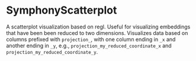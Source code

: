 # SymphonyScatterplot

A scatterplot visualization based on regl.
Useful for visualizing embeddings that have been been reduced to two dimensions.
Visualizes data based on columns prefixed with `projection_`, with one column ending in `_x` and another ending in `_y`, e.g., `projection_my_reduced_coordinate_x` and `projection_my_reduced_coordinate_y`.